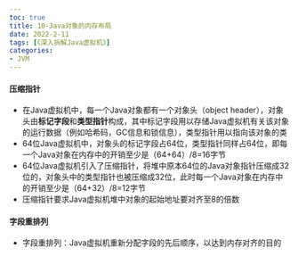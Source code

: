 ```yaml
---
toc: true
title: 10-Java对象的内存布局
date: 2022-2-11
tags: [《深入拆解Java虚拟机》] 
categories:
- JVM
---
```


#### 压缩指针
- 在Java虚拟机中，每一个Java对象都有一个对象头（object header），对象头由**标记字段**和**类型指针**构成，其中标记字段用以存储Java虚拟机有关该对象的运行数据（例如哈希码，GC信息和锁信息），类型指针用以指向该对象的类
- 64位Java虚拟机中，对象头的标记字段占64位，类型指针同样占64位，即每一个Java对象在内存中的开销至少是（64+64）/8=16字节
- 64位Java虚拟机引入了压缩指针，将堆中原本64位的Java对象指针压缩成32位的，对象头中的类型指针也被压缩成32位，此时每一个Java对象在内存中的开销至少是（64+32）/8=12字节
- 压缩指针要求Java虚拟机堆中对象的起始地址要对齐至8的倍数
#### 字段重排列
- 字段重排列：Java虚拟机重新分配字段的先后顺序，以达到内存对齐的目的



























